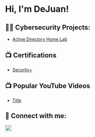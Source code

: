 <h1>Hi, I'm DeJuan!

<h2>👨‍💻 Cybersecurity Projects:</h2>

  - [Active Directory Home Lab]([https://github.com/dejuvn/](https://github.com/DeJuvn/LetsDefend---SOC146---Phishing-Mail-Detected---Excel-4.0-Macros))

<h2>📺 Certifications</h2>

- [Security+](https://www.youtube.com/)

<h2>📺 Popular YouTube Videos</h2>

- [Title](https://www.youtube.com/)

<h2> 🤳 Connect with me:</h2>

[<img align="left" alt="DeJuanSimms | LinkedIn" width="22px" src="https://cdn.jsdelivr.net/npm/simple-icons@v3/icons/linkedin.svg" />][linkedin]

[linkedin]: https://linkedin.com/in/dejuansimms

<!--
